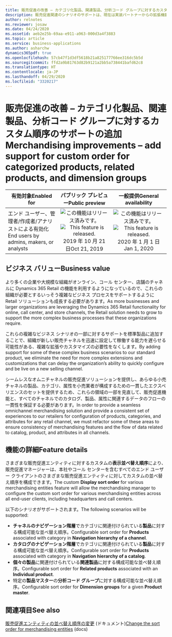 ```yaml
---
title: 販売促進の改善 – カテゴリ化製品、関連製品、分析コード グループに対するカスタム順序のサポートの追加
description: 販売促進関連のシナリオのサポートは、現在は実装パートナーからの拡張機能が必要な既存のシナリオとよく一致するように強化されます。
author: relnotes
ms.reviewer: josaw
ms.date: 04/24/2020
ms.assetid: aeb2e25b-69aa-e911-a963-000d3a4f3883
ms.topic: article
ms.service: business-applications
ms.author: asharchw
dynamics365pdf: true
ms.openlocfilehash: 57cb47f1d3df5618b21a825177766ee316dc5b5d
ms.sourcegitcommit: ffd2a9b81763d82b9121a2bb5a738441bafd62c8
ms.translationtype: HT
ms.contentlocale: ja-JP
ms.lasthandoff: 04/29/2020
ms.locfileid: "3320217"
---
```

# <a name="merchandising-improvements--add-support-for-custom-order-for-categorized-products-related-products-and-dimension-groups"></a><span data-ttu-id="2ae0c-103">販売促進の改善 – カテゴリ化製品、関連製品、分析コード グループに対するカスタム順序のサポートの追加</span><span class="sxs-lookup"><span data-stu-id="2ae0c-103">Merchandising improvements – add support for custom order for categorized products, related products, and dimension groups</span></span>


| <span data-ttu-id="2ae0c-104">有効対象</span><span class="sxs-lookup"><span data-stu-id="2ae0c-104">Enabled for</span></span>    |  <span data-ttu-id="2ae0c-105">パブリック プレビュー</span><span class="sxs-lookup"><span data-stu-id="2ae0c-105">Public preview</span></span> | <span data-ttu-id="2ae0c-106">一般提供</span><span class="sxs-lookup"><span data-stu-id="2ae0c-106">General availability</span></span> | 
| ---------- | :----------: |:----------: |
|<span data-ttu-id="2ae0c-107">エンド ユーザー、管理者/作成者/アナリストによる有効化</span><span class="sxs-lookup"><span data-stu-id="2ae0c-107">End users by admins, makers, or analysts</span></span>|<span data-ttu-id="2ae0c-108">![この機能はリリース済みです。](/dynamics365-release-plan/media/green-checkmark.png "この機能はリリース済みです。")</span><span class="sxs-lookup"><span data-stu-id="2ae0c-108">![This feature is released.](/dynamics365-release-plan/media/green-checkmark.png "This feature is released.")</span></span> <span data-ttu-id="2ae0c-109">2019 年 10 月 21 日</span><span class="sxs-lookup"><span data-stu-id="2ae0c-109">Oct 21, 2019</span></span>| <span data-ttu-id="2ae0c-110">![この機能はリリース済みです。](/dynamics365-release-plan/media/green-checkmark.png "この機能はリリース済みです。")</span><span class="sxs-lookup"><span data-stu-id="2ae0c-110">![This feature is released.](/dynamics365-release-plan/media/green-checkmark.png "This feature is released.")</span></span> <span data-ttu-id="2ae0c-111">2020 年 1 月 1 日</span><span class="sxs-lookup"><span data-stu-id="2ae0c-111">Jan 1, 2020</span></span>|


## <a name="business-value"></a><span data-ttu-id="2ae0c-112">ビジネス バリュー</span><span class="sxs-lookup"><span data-stu-id="2ae0c-112">Business value</span></span>
<!-- bv start -->
<span data-ttu-id="2ae0c-113">より多くの企業や大規模な組織がオンライン、コール センター、店舗のチャネルに Dynamics 365 Retail の機能を利用するようになっているので、これらの組織が必要とするいっそう複雑なビジネス プロセスをサポートするように Retail ソリューションも成長する必要があります。</span><span class="sxs-lookup"><span data-stu-id="2ae0c-113">As more businesses and larger organizations are leveraging the Dynamics 365 Retail functionality for online, call center, and store channels, the Retail solution needs to grow to support the more complex business processes that these organizations require.</span></span> 

<span data-ttu-id="2ae0c-114">これらの複雑なビジネス シナリオの一部に対するサポートを標準製品に追加することで、組織が新しい販売チャネルを迅速に設定して稼働する能力を遅らせる可能性がある、複雑な拡張やカスタマイズの必要性をなくします。</span><span class="sxs-lookup"><span data-stu-id="2ae0c-114">By adding support for some of these complex business scenarios to our standard product, we eliminate the need for more complex extensions and customizations that can delay the organization’s ability to quickly configure and be live on a new selling channel.</span></span> 

<span data-ttu-id="2ae0c-115">シームレスなオムニチャネルの販売促進ソリューションを提供し、あらゆる小売チャネルの製品、カテゴリ、属性を小売業者が構成するための一貫したエクスペリエンスのセットを提供するため、これらの領域の一部を見直して、販売促進機能と、すべてのチャネルでのカタログ、製品、属性に関連するデータのフローの一貫性を保証する必要があります。</span><span class="sxs-lookup"><span data-stu-id="2ae0c-115">In order to provide a seamless omnichannel merchandising solution and provide a consistent set of experiences to our retailers for configuration of products, categories, and attributes for any retail channel, we must refactor some of these areas to ensure consistency of merchandising features and the flow of data related to catalog, product, and attributes in all channels.</span></span>
<!-- bv end -->



## <a name="feature-details"></a><span data-ttu-id="2ae0c-116">機能の詳細</span><span class="sxs-lookup"><span data-stu-id="2ae0c-116">Feature details</span></span>
<!--feature detail start -->
<span data-ttu-id="2ae0c-117">さまざまな販売促進エンティティに対するカスタムの**表示並べ替え順序**により、販売促進マネージャーは、本社やコール センターを含むすべてのエンド ユーザー クライアントのさまざまな販売促進エンティティに対してカスタムの並べ替え順序を構成できます。</span><span class="sxs-lookup"><span data-stu-id="2ae0c-117">The custom **Display sort order** for various merchandising entities feature will allow the merchandising manager to configure the custom sort order for various merchandising entities across all end-user clients, including headquarters and call centers.</span></span> 

<span data-ttu-id="2ae0c-118">以下のシナリオがサポートされます。</span><span class="sxs-lookup"><span data-stu-id="2ae0c-118">The following scenarios will be supported:</span></span> 

- <span data-ttu-id="2ae0c-119">**チャネルのナビゲーション階層**でカテゴリに関連付けられている**製品**に対する構成可能な並べ替え順序。</span><span class="sxs-lookup"><span data-stu-id="2ae0c-119">Configurable sort order for **Products** associated with category in **Navigation hierarchy of a channel**.</span></span>   
- <span data-ttu-id="2ae0c-120">**カタログのナビゲーション階層**でカテゴリに関連付けられている**製品**に対する構成可能な並べ替え順序。</span><span class="sxs-lookup"><span data-stu-id="2ae0c-120">Configurable sort order for **Products** associated with category in **Navigation hierarchy of a catalog**.</span></span>    
- <span data-ttu-id="2ae0c-121">**個々の製品**に関連付けられている**関連製品**に対する構成可能な並べ替え順序。</span><span class="sxs-lookup"><span data-stu-id="2ae0c-121">Configurable sort order for **Related products** associated with an **Individual product**.</span></span>                     
- <span data-ttu-id="2ae0c-122">特定の**製品マスター**の**分析コード グループ**に対する構成可能な並べ替え順序。</span><span class="sxs-lookup"><span data-stu-id="2ae0c-122">Configurable sort order for **Dimension groups** for a given **Product master**.</span></span>
<!--feature detail end -->










## <a name="see-also"></a><span data-ttu-id="2ae0c-123">関連項目</span><span class="sxs-lookup"><span data-stu-id="2ae0c-123">See also</span></span>

<!--docs start-->
<span data-ttu-id="2ae0c-124">[販売促進エンティティの並べ替え順序の変更](https://docs.microsoft.com/dynamics365/retail/custom-order-categories-nav-retail-prod-hierarchy) (ドキュメント)</span><span class="sxs-lookup"><span data-stu-id="2ae0c-124">[Change the sort order for merchandising entities](https://docs.microsoft.com/dynamics365/retail/custom-order-categories-nav-retail-prod-hierarchy) (docs)</span></span>
<!--docs end-->
